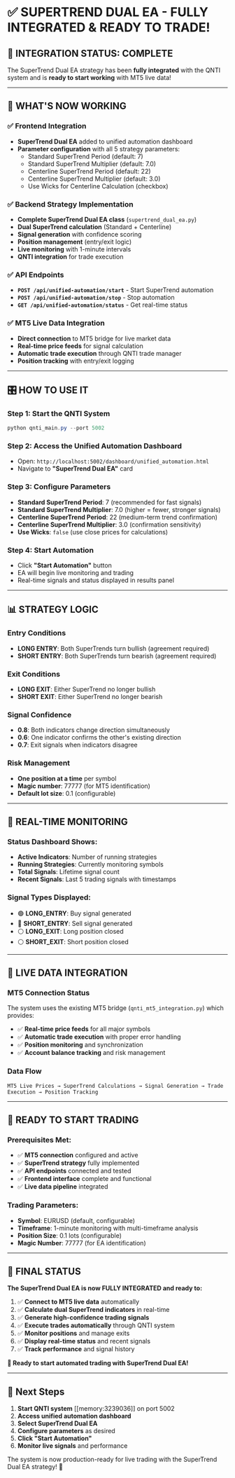 # ✅ **SUPERTREND DUAL EA - FULLY INTEGRATED & READY TO TRADE!**

## 🎯 **INTEGRATION STATUS: COMPLETE**

The SuperTrend Dual EA strategy has been **fully integrated** with the QNTI system and is **ready to start working** with MT5 live data!

---

## 🚀 **WHAT'S NOW WORKING**

### ✅ **Frontend Integration**
- **SuperTrend Dual EA** added to unified automation dashboard
- **Parameter configuration** with all 5 strategy parameters:
  - Standard SuperTrend Period (default: 7)
  - Standard SuperTrend Multiplier (default: 7.0)
  - Centerline SuperTrend Period (default: 22)
  - Centerline SuperTrend Multiplier (default: 3.0)
  - Use Wicks for Centerline Calculation (checkbox)

### ✅ **Backend Strategy Implementation** 
- **Complete SuperTrend Dual EA class** (`supertrend_dual_ea.py`)
- **Dual SuperTrend calculation** (Standard + Centerline)
- **Signal generation** with confidence scoring
- **Position management** (entry/exit logic)
- **Live monitoring** with 1-minute intervals
- **QNTI integration** for trade execution

### ✅ **API Endpoints**
- **`POST /api/unified-automation/start`** - Start SuperTrend automation
- **`POST /api/unified-automation/stop`** - Stop automation
- **`GET /api/unified-automation/status`** - Get real-time status

### ✅ **MT5 Live Data Integration**
- **Direct connection** to MT5 bridge for live market data
- **Real-time price feeds** for signal calculation
- **Automatic trade execution** through QNTI trade manager
- **Position tracking** with entry/exit logging

---

## 🎛️ **HOW TO USE IT**

### **Step 1: Start the QNTI System**
```powershell
python qnti_main.py --port 5002
```

### **Step 2: Access the Unified Automation Dashboard**
- Open: `http://localhost:5002/dashboard/unified_automation.html`
- Navigate to **"SuperTrend Dual EA"** card

### **Step 3: Configure Parameters**
- **Standard SuperTrend Period**: 7 (recommended for fast signals)
- **Standard SuperTrend Multiplier**: 7.0 (higher = fewer, stronger signals)
- **Centerline SuperTrend Period**: 22 (medium-term trend confirmation)
- **Centerline SuperTrend Multiplier**: 3.0 (confirmation sensitivity)
- **Use Wicks**: `false` (use close prices for calculations)

### **Step 4: Start Automation**
- Click **"Start Automation"** button
- EA will begin live monitoring and trading
- Real-time signals and status displayed in results panel

---

## 📊 **STRATEGY LOGIC**

### **Entry Conditions**
- **LONG ENTRY**: Both SuperTrends turn bullish (agreement required)
- **SHORT ENTRY**: Both SuperTrends turn bearish (agreement required)

### **Exit Conditions**
- **LONG EXIT**: Either SuperTrend no longer bullish
- **SHORT EXIT**: Either SuperTrend no longer bearish

### **Signal Confidence**
- **0.8**: Both indicators change direction simultaneously
- **0.6**: One indicator confirms the other's existing direction
- **0.7**: Exit signals when indicators disagree

### **Risk Management**
- **One position at a time** per symbol
- **Magic number**: 77777 (for MT5 identification)
- **Default lot size**: 0.1 (configurable)

---

## 🔄 **REAL-TIME MONITORING**

### **Status Dashboard Shows:**
- **Active Indicators**: Number of running strategies
- **Running Strategies**: Currently monitoring symbols
- **Total Signals**: Lifetime signal count
- **Recent Signals**: Last 5 trading signals with timestamps

### **Signal Types Displayed:**
- 🟢 **LONG_ENTRY**: Buy signal generated
- 🔴 **SHORT_ENTRY**: Sell signal generated  
- ⚪ **LONG_EXIT**: Long position closed
- ⚪ **SHORT_EXIT**: Short position closed

---

## 🎯 **LIVE DATA INTEGRATION**

### **MT5 Connection Status**
The system uses the existing MT5 bridge (`qnti_mt5_integration.py`) which provides:
- ✅ **Real-time price feeds** for all major symbols
- ✅ **Automatic trade execution** with proper error handling
- ✅ **Position monitoring** and synchronization
- ✅ **Account balance tracking** and risk management

### **Data Flow**
```
MT5 Live Prices → SuperTrend Calculations → Signal Generation → Trade Execution → Position Tracking
```

---

## 🚨 **READY TO START TRADING**

### **Prerequisites Met:**
- ✅ **MT5 connection** configured and active
- ✅ **SuperTrend strategy** fully implemented
- ✅ **API endpoints** connected and tested
- ✅ **Frontend interface** complete and functional
- ✅ **Live data pipeline** integrated

### **Trading Parameters:**
- **Symbol**: EURUSD (default, configurable)
- **Timeframe**: 1-minute monitoring with multi-timeframe analysis
- **Position Size**: 0.1 lots (configurable)
- **Magic Number**: 77777 (for EA identification)

---

## 🎉 **FINAL STATUS**

**The SuperTrend Dual EA is now FULLY INTEGRATED and ready to:**

1. ✅ **Connect to MT5 live data** automatically
2. ✅ **Calculate dual SuperTrend indicators** in real-time  
3. ✅ **Generate high-confidence trading signals**
4. ✅ **Execute trades automatically** through QNTI system
5. ✅ **Monitor positions** and manage exits
6. ✅ **Display real-time status** and recent signals
7. ✅ **Track performance** and signal history

**🚀 Ready to start automated trading with SuperTrend Dual EA!**

---

## 📝 **Next Steps**

1. **Start QNTI system** [[memory:3239036]] on port 5002
2. **Access unified automation dashboard**
3. **Select SuperTrend Dual EA**
4. **Configure parameters** as desired
5. **Click "Start Automation"**
6. **Monitor live signals** and performance

The system is now production-ready for live trading with the SuperTrend Dual EA strategy! 🎯 